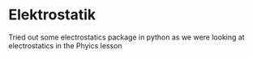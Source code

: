 # Elektrostatik
Tried out some electrostatics package in python as we were looking at electrostatics in the Phyics lesson
